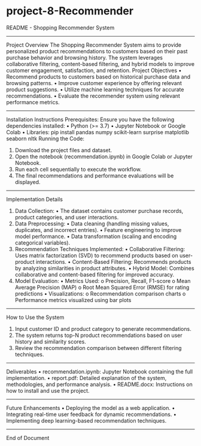 # project-8-Recommender
README - Shopping Recommender System
________________________________________
Project Overview
The Shopping Recommender System aims to provide personalized product recommendations to customers based on their past purchase behavior and browsing history. The system leverages collaborative filtering, content-based filtering, and hybrid models to improve customer engagement, satisfaction, and retention.
Project Objectives
•	Recommend products to customers based on historical purchase data and browsing patterns.
•	Improve customer experience by offering relevant product suggestions.
•	Utilize machine learning techniques for accurate recommendations.
•	Evaluate the recommender system using relevant performance metrics.
________________________________________
Installation Instructions
Prerequisites:
Ensure you have the following dependencies installed:
•	Python (>= 3.7)
•	Jupyter Notebook or Google Colab
•	Libraries:
pip install pandas numpy scikit-learn surprise matplotlib seaborn nltk
Running the Code:
1.	Download the project files and dataset.
2.	Open the notebook (recommendation.ipynb) in Google Colab or Jupyter Notebook.
3.	Run each cell sequentially to execute the workflow.
4.	The final recommendations and performance evaluations will be displayed.
________________________________________
Implementation Details
1. Data Collection:
•	The dataset contains customer purchase records, product categories, and user interactions.
2. Data Preprocessing:
•	Data cleaning (handling missing values, duplicates, and incorrect entries).
•	Feature engineering to improve model performance.
•	Data transformation (scaling and encoding categorical variables).
3. Recommendation Techniques Implemented:
•	Collaborative Filtering: Uses matrix factorization (SVD) to recommend products based on user-product interactions.
•	Content-Based Filtering: Recommends products by analyzing similarities in product attributes.
•	Hybrid Model: Combines collaborative and content-based filtering for improved accuracy.
4. Model Evaluation:
•	Metrics Used:
o	Precision, Recall, F1-score
o	Mean Average Precision (MAP)
o	Root Mean Squared Error (RMSE) for rating predictions
•	Visualizations:
o	Recommendation comparison charts
o	Performance metrics visualized using bar plots
________________________________________
How to Use the System
1.	Input customer ID and product category to generate recommendations.
2.	The system returns top-N product recommendations based on user history and similarity scores.
3.	Review the recommendation comparison between different filtering techniques.
________________________________________
Deliverables
•	recommendation.ipynb: Jupyter Notebook containing the full implementation.
•	report.pdf: Detailed explanation of the system, methodologies, and performance analysis.
•	README.docx: Instructions on how to install and use the project.
________________________________________
Future Enhancements
•	Deploying the model as a web application.
•	Integrating real-time user feedback for dynamic recommendations.
•	Implementing deep learning-based recommendation techniques.
________________________________________
End of Document

